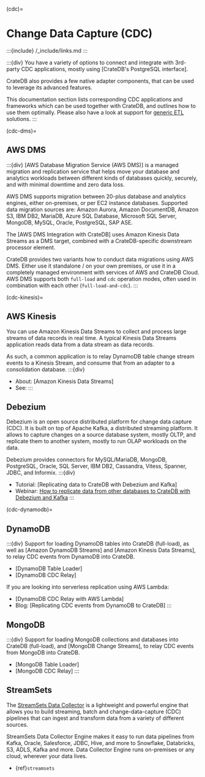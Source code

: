(cdc)=
# Change Data Capture (CDC)

:::{include} /_include/links.md
:::

:::{div}
You have a variety of options to connect and integrate with 3rd-party
CDC applications, mostly using [CrateDB's PostgreSQL interface].

CrateDB also provides a few native adapter components, that can be used
to leverage its advanced features. 

This documentation section lists corresponding CDC applications and
frameworks which can be used together with CrateDB, and outlines how
to use them optimally.
Please also have a look at support for [generic ETL](#etl) solutions.
:::

(cdc-dms)=
## AWS DMS

:::{div}
[AWS Database Migration Service (AWS DMS)] is a managed migration and replication
service that helps move your database and analytics workloads between different
kinds of databases quickly, securely, and with minimal downtime and zero data
loss.

AWS DMS supports migration between 20-plus database and analytics engines, either
on-premises, or per EC2 instance databases. Supported data migration sources are:
Amazon Aurora, Amazon DocumentDB, Amazon S3, IBM DB2, MariaDB, Azure SQL Database,
Microsoft SQL Server, MongoDB, MySQL, Oracle, PostgreSQL, SAP ASE.

The [AWS DMS Integration with CrateDB] uses Amazon Kinesis Data Streams as
a DMS target, combined with a CrateDB-specific downstream processor element.

CrateDB provides two variants how to conduct data migrations using AWS DMS.
Either use it standalone / on your own premises, or use it in a completely
managed environment with services of AWS and CrateDB Cloud.
AWS DMS supports both `full-load` and `cdc` operation modes, often used in
combination with each other (`full-load-and-cdc`).
:::

(cdc-kinesis)=
## AWS Kinesis
You can use Amazon Kinesis Data Streams to collect and process large streams of data
records in real time. A typical Kinesis Data Streams application reads data from a
data stream as data records.

As such, a common application is to relay DynamoDB table change stream events to a
Kinesis Stream, and consume that from an adapter to a consolidation database.
:::{div}
- About: [Amazon Kinesis Data Streams]
- See: [](#cdc-dynamodb)
:::

## Debezium
Debezium is an open source distributed platform for change data capture (CDC).
It is built on top of Apache Kafka, a distributed streaming platform. It allows
to capture changes on a source database system, mostly OLTP, and replicate them
to another system, mostly to run OLAP workloads on the data.

Debezium provides connectors for MySQL/MariaDB, MongoDB, PostgreSQL, Oracle,
SQL Server, IBM DB2, Cassandra, Vitess, Spanner, JDBC, and Informix.
:::{div}
- Tutorial: [Replicating data to CrateDB with Debezium and Kafka]
- Webinar: [How to replicate data from other databases to CrateDB with Debezium and Kafka]
:::

(cdc-dynamodb)=
## DynamoDB
:::{div}
Support for loading DynamoDB tables into CrateDB (full-load), as well as
[Amazon DynamoDB Streams] and [Amazon Kinesis Data Streams],
to relay CDC events from DynamoDB into CrateDB.

- [DynamoDB Table Loader]
- [DynamoDB CDC Relay]

If you are looking into serverless replication using AWS Lambda:
- [DynamoDB CDC Relay with AWS Lambda]
- Blog: [Replicating CDC events from DynamoDB to CrateDB]
:::

## MongoDB
:::{div}
Support for loading MongoDB collections and databases into CrateDB (full-load),
and [MongoDB Change Streams], to relay CDC events from MongoDB into CrateDB.

- [MongoDB Table Loader]
- [MongoDB CDC Relay]
:::

## StreamSets

The [StreamSets Data Collector] is a lightweight and powerful engine that
allows you to build streaming, batch and change-data-capture (CDC) pipelines
that can ingest and transform data from a variety of different sources.

StreamSets Data Collector Engine makes it easy to run data pipelines from Kafka,
Oracle, Salesforce, JDBC, Hive, and more to Snowflake, Databricks, S3, ADLS, Kafka
and more. Data Collector Engine runs on-premises or any cloud, wherever your data
lives.

- {ref}`streamsets`



[How to replicate data from other databases to CrateDB with Debezium and Kafka]: https://cratedb.com/resources/webinars/lp-wb-debezium-kafka
[StreamSets Data Collector]: https://www.softwareag.com/en_corporate/platform/integration-apis/data-collector-engine.html
